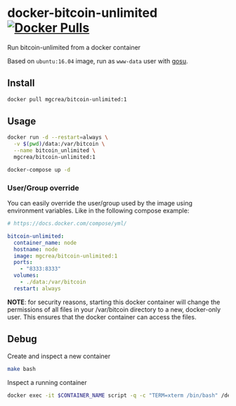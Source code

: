 # docker-bitcoin-unlimited [![Docker Pulls](https://img.shields.io/docker/pulls/mgcrea/bitcoin-unlimited.svg)](https://registry.hub.docker.com/u/mgcrea/bitcoin-unlimited/)

Run bitcoin-unlimited from a docker container

Based on `ubuntu:16.04` image, run as `www-data` user with [gosu](https://github.com/tianon/gosu).

## Install

```sh
docker pull mgcrea/bitcoin-unlimited:1
```

## Usage

```sh
docker run -d --restart=always \
  -v $(pwd)/data:/var/bitcoin \
  --name bitcoin_unlimited \
  mgcrea/bitcoin-unlimited:1
```

```sh
docker-compose up -d
```

### User/Group override

You can easily override the user/group used by the image using environment variables. Like in the following compose example:

```yaml
# https://docs.docker.com/compose/yml/

bitcoin-unlimited:
  container_name: node
  hostname: node
  image: mgcrea/bitcoin-unlimited:1
  ports:
    - "8333:8333"
  volumes:
    - ./data:/var/bitcoin
  restart: always
```

**NOTE**: for security reasons, starting this docker container will change the permissions of all files in your /var/bitcoin directory to a new, docker-only user. This ensures that the docker container can access the files.

## Debug

Create and inspect a new container

```sh
make bash
```

Inspect a running container

```sh
docker exec -it $CONTAINER_NAME script -q -c "TERM=xterm /bin/bash" /dev/null
```
